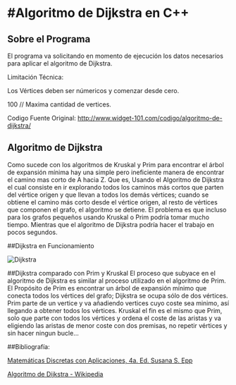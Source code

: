 #Algoritmo de Dijkstra en C++
========
## Sobre el Programa 
El programa va solicitando en momento de ejecución
los datos necesarios para aplicar el algoritmo de Dijkstra.

Limitación Técnica:

Los Vértices deben ser númericos y comenzar desde cero.

100 // Maxima cantidad de vertices.

Codigo Fuente Original: http://www.widget-101.com/codigo/algoritmo-de-dijkstra/

## Algoritmo de Dijkstra
Como sucede con los algoritmos de Kruskal y Prim para encontrar el árbol de expansión mínima hay una simple pero ineficiente manera de encontrar el camino mas corto de A hacia Z. Que es, Usando el Algoritmo de Dijkstra el cual consiste en ir explorando todos los caminos más cortos que parten del vértice origen y que llevan a todos los demás vértices; cuando se obtiene el camino más corto desde el vértice origen, al resto de vértices que componen el grafo, el algoritmo se detiene.
El problema es que incluso para los grafos pequeños usando Kruskal o Prim podría tomar mucho tiempo.
Mientras que el algoritmo de Dijkstra podría hacer el trabajo en pocos segundos.

##Dijkstra en Funcionamiento

![Dijkstra](http://upload.wikimedia.org/wikipedia/commons/thumb/5/57/Dijkstra_Animation.gif/270px-Dijkstra_Animation.gif)

##Dijkstra comparado con Prim y Kruskal
El proceso que subyace en el algoritmo de Dijkstra es similar al proceso utilizado en el algoritmo de Prim. El Propósito de Prim es encontrar un árbol de expansión mínimo que conecta todos los vértices del grafo; Dijkstra se ocupa sólo de dos vértices. Prim parte de un vertice y va añadiendo vertices cuyo coste sea minimo, así llegando a obtener todos los vértices. Kruskal el fin es el mismo que Prim, solo que parte con todos los vértices y ordena el coste de las aristas y va eligiendo las aristas de menor coste con dos premisas, no repetir vértices y sin hacer ningun bucle...

##Bibliografía: 

[Matemáticas Discretas con Aplicaciones, 4a. Ed. Susana S. Epp](http://www.cengage.com.mx/ls/matematicas-discretas-con-aplicaciones-4a-ed/)

[Algoritmo de Dijkstra - Wikipedia](http://es.wikipedia.org/wiki/Algoritmo_de_Dijkstra)
